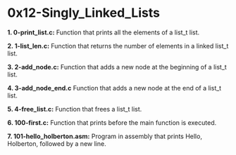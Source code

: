 # 0x12-Singly_Linked_Lists

**1. 0-print_list.c:** Function that prints all the elements of a list_t list.

**2. 1-list_len.c:** Function that returns the number of elements in a linked list_t list.

**3. 2-add_node.c:** Function that adds a new node at the beginning of a list_t list.

**4. 3-add_node_end.c** Function that adds a new node at the end of a list_t list.

**5. 4-free_list.c:** Function that frees a list_t list.

**6. 100-first.c:** Function that prints before the main function is executed.

**7. 101-hello_holberton.asm:** Program in assembly that prints Hello, Holberton, followed by a new line.
